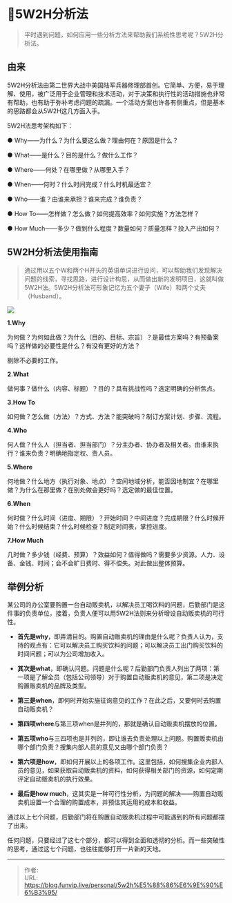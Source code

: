 # 📐5W2H分析法


> 平时遇到问题，如何应用一些分析方法来帮助我们系统性思考呢？5W2H分析法。

<!--more-->

## 由来

5W2H分析法由第二世界大战中美国陆军兵器修理部首创。它简单、方便，易于理解、使用，被广泛用于企业管理和技术活动，对于决策和执行性的活动措施也非常有帮助，也有助于弥补考虑问题的疏漏。一个活动方案也许各有侧重点，但是基本的思路都会从5W2H这几方面入手。

5W2H法思考架构如下：

● Why——为什么？为什么要这么做？理由何在？原因是什么？

● What——是什么？目的是什么？做什么工作？

● Where——何处？在哪里做？从哪里入手？

● When——何时？什么时间完成？什么时机最适宜？

● Who——谁？由谁来承担？谁来完成？谁负责？

● How To——怎样做？怎么做？如何提高效率？如何实施？方法怎样？

● How Much——多少？做到什么程度？数量如何？质量怎样？投入产出如何？

## 5W2H分析法使用指南

> 通过用以五个W和两个H开头的英语单词进行设问，可以帮助我们发现解决问题的线索，寻找思路，进行设计构思，从而做出新的发明项目，这就叫做5W2H法。5W2H分析法可形象记忆为五个妻子（Wife）和两个丈夫（Husband）。

![](https://www.pdai.tech/images/person/5w2h-1.png)

**1.Why**

为何做？为何如此做？为什么（目的、目标、宗旨）？是最佳方案吗？有预备案吗？这样做的必要性是什么？有没有更好的方法？

剔除不必要的工作。

**2.What**

做何事？做什么（内容、标题）？目的？具有挑战性吗？选定明确的分析焦点。

**3.How To**

如何做？怎么做（方法）？方式、方法？能突破吗？制订方案计划、步骤、流程。

**4.Who**

何人做？什么人（担当者、担当部门）？分主办者、协办者及相关者。由谁来执行？谁来负责？明确地指定权、责人员。

**5.Where**

何地做？什么地方（执行对象、地点）？空间地域分析，能否因地制宜？在哪里做？为什么在那里做？在别处做会更好吗？选定做的最佳位置。

**6.When**

何时做？什么时间（进度、期限）？开始时间？中间进度？完成期限？什么时候开始？什么时候结束？什么时候检查？制定时间表，掌控进度。

**7.How Much**

几时做？多少钱（经费、预算）？效益如何？值得做吗？需要多少资源。人力、设备、金钱、时间；会不会旷日费时、得不偿失。对此做出整体预算。

## 举例分析

某公司的办公室要购置一台自动贩卖机，以解决员工喝饮料的问题，后勤部门是这件事的负责单位，接着，负责人便可以用5W2H法则来分析增设自动贩卖机的可行性。

+   **首先是why**，即弄清目的。购置自动贩卖机的理由是什么呢？负责人认为，支持的观点有：它可以解决员工购买饮料的问题；可以解决员工出门购买饮料的时间问题；可以为公司增加收入。
    
+   **其次是what**，即确认问题。问题是什么呢？后勤部门负责人列出了两项：第一项是了解全员（包括公司领导）对于购置自动贩卖机的意见，第二项是决定购置贩卖机的品牌及类型。
    
+   **第三是when**，即何时开始实施征询意见的工作？在此之后，又要何时去购置自动贩卖机？
    
+   **第四项where**与第三项when是并列的，那就是确认自动贩卖机摆放的位置。
    
+   **第五项who**与三四项也是并列的，即让谁去负责处理以上问题。购置贩卖机由哪个部门负责？搜集内部人员的意见又由哪个部门负责？
    
+   **第六项是how**，即如何开展以上的各项工作。这里包括，如何搜集企业内部人员的意见，如果获取自动贩卖机的资料，如何获得相关部门的资源，如何定期评定自动贩卖机的执行效果。
    
+   **最后是how much**，这其实是一种可行性分析，为问题的解决——购置自动贩卖机设置一个合理的购置成本，并预估其运用的成本和收益。
    

通过以上七个问题，后勤部门将在购置自动贩卖机过程中可能遇到的所有问题都摆了出来。

任何问题，只要经过了这七个部分，都可以得到全面和透彻的分析。而一些突破性的思考，通过这七个问题，也往往能够打开一片新的天地。


---

> 作者:   
> URL: https://blog.funvip.live/personal/5w2h%E5%88%86%E6%9E%90%E6%B3%95/  

